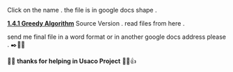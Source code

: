 

Click on the name .
the file is in google docs shape .

  **[1.4.1 Greedy Algorithm](https://docs.google.com/document/d/17TeMr-FhIZzSDDzmgv34e0MjRftttV6jqWSIZSpkC0Q/edit?usp=sharing
)** Source Version .
read files from here .

 send me final file in a word format or in another google docs address please . :black_nib::page_facing_up::e-mail:
 
 :cherry_blossom::tulip: **thanks for helping in Usaco Project** :tulip::cherry_blossom::+1:
